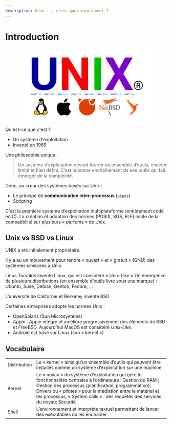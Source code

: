 ```yaml
---
description: Unix ... c'est quoi exactement ?
---
```


# Introduction

<figure><img src="../../.gitbook/assets/Unix.png" alt=""><figcaption></figcaption></figure>

Qu'est-ce que c'est ?

* Un système d'exploitation
* Inventé en 1969

Une philosophie unique :

> Un système d’exploitation devrait fournir un ensemble d’outils, chacun limité et bien défini. C’est la bonne enchaînement de ses outils qui fait émerger de la complexité.

Donc, au cœur des systèmes basés sur Unix :

* Le principe de **communication inter-processus** (`pipes`)
* Scripting

C’est la première système d’exploitation multiplateforme (entièrement codé en C). La création et adoption des normes (POSIX, SUS, ELF) incite de la compatibilité sur plusieurs « parfums » de Unix.

## Unix vs BSD vs Linux

UNIX a été initialement propriétaire.

Il y a eu un mouvement pour rendre « ouvert » et « gratuit » (GNU) des systèmes similaires à Unix.

Linus Torvalds invente Linux, qui est considéré « Unix-Like » Un émergence de plusieurs distributions (en ensemble d’outils livré sous une marque) : Ubuntu, Suse, Debian, Gentoo, Fedora, ...

L’université de Californie et Berkeley invente BSD

Certaines entreprises adopte les normes Unix :

* OpenSolaris (Sun Microsystems)
* Apple : Apple intègre et améliore progressivement des éléments de BSD et FreeBSD. Aujourd’hui MacOS est considéré _Unix-Like_.
* Android est basé sur Linux (son « kernel »)

## Vocabulaire

|              |                                                                                                                                                                                                                                                                                                                    |
| ------------ | ------------------------------------------------------------------------------------------------------------------------------------------------------------------------------------------------------------------------------------------------------------------------------------------------------------------ |
| Distribution | Le « kernel » ainsi qu’un ensemble d’outils qui peuvent être installés comme un système d’exploitation sur une machine                                                                                                                                                                                             |
| Kernel       | Le « noyau » du système d’exploitation qui gère le fonctionnalités centrales à l’ordinateurs : Gestion du RAM ; Gestion des processus (planification, programmation); Drivers ou « pilotes » pour la médiation entre le matériel et les processus, « System calls » : des requêtes des services du noyau; Sécurité |
| Shell        | L’environnement et interprète textuel permettant de lancer des exécutables ou les enchaîner                                                                                                                                                                                                                        |
